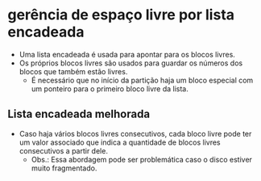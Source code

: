 # gerência de espaço livre por lista encadeada

- Uma lista encadeada é usada para apontar para os blocos livres.
- Os próprios blocos livres são usados para guardar os números dos blocos que também estão livres.
  - É necessário que no início da partição haja um bloco especial com um ponteiro para o primeiro bloco livre da lista.

## Lista encadeada melhorada

- Caso haja vários blocos livres consecutivos, cada bloco livre pode ter um valor associado que indica a quantidade de blocos livres consecutivos a partir dele.
  - Obs.: Essa abordagem pode ser problemática caso o disco estiver muito fragmentado.
